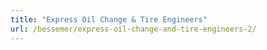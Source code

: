 ```yaml
---
title: "Express Oil Change & Tire Engineers"
url: /bessemer/express-oil-change-and-tire-engineers-2/
---
```

